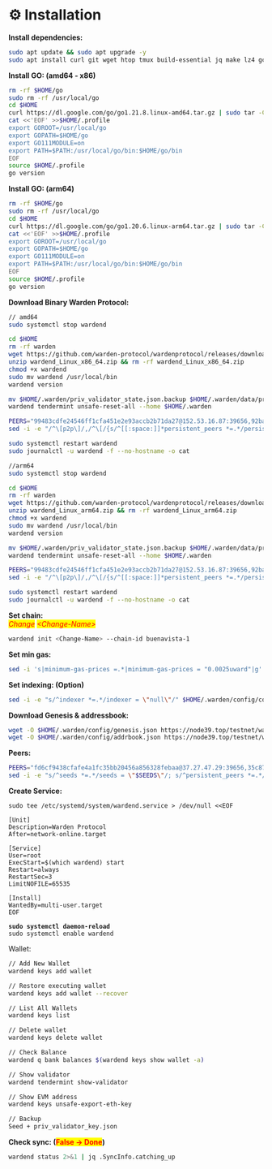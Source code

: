 # ⚙️ Installation

**Install dependencies:**

```bash
sudo apt update && sudo apt upgrade -y
sudo apt install curl git wget htop tmux build-essential jq make lz4 gcc unzip -y
```

**Install GO: (amd64 - x86)**

```bash
rm -rf $HOME/go
sudo rm -rf /usr/local/go
cd $HOME
curl https://dl.google.com/go/go1.21.8.linux-amd64.tar.gz | sudo tar -C/usr/local -zxvf -
cat <<'EOF' >>$HOME/.profile
export GOROOT=/usr/local/go
export GOPATH=$HOME/go
export GO111MODULE=on
export PATH=$PATH:/usr/local/go/bin:$HOME/go/bin
EOF
source $HOME/.profile
go version
```

**Install GO: (arm64)**

```bash
rm -rf $HOME/go
sudo rm -rf /usr/local/go
cd $HOME
curl https://dl.google.com/go/go1.20.6.linux-arm64.tar.gz | sudo tar -C/usr/local -zxvf -
cat <<'EOF' >>$HOME/.profile
export GOROOT=/usr/local/go
export GOPATH=$HOME/go
export GO111MODULE=on
export PATH=$PATH:/usr/local/go/bin:$HOME/go/bin
EOF
source $HOME/.profile
go version
```



**Download Binary Warden Protocol:**

```bash
// amd64
sudo systemctl stop wardend

cd $HOME
rm -rf warden
wget https://github.com/warden-protocol/wardenprotocol/releases/download/v0.3.1/wardend_Linux_x86_64.zip
unzip wardend_Linux_x86_64.zip && rm -rf wardend_Linux_x86_64.zip
chmod +x wardend
sudo mv wardend /usr/local/bin
wardend version

mv $HOME/.warden/priv_validator_state.json.backup $HOME/.warden/data/priv_validator_state.json
wardend tendermint unsafe-reset-all --home $HOME/.warden

PEERS="99483cdfe24546ff1cfa451e2e93accb2b71da27@152.53.16.87:39656,92ba004ac4bcd5afbd46bc494ec906579d1f5c1d@52.30.124.80:26656,ed5781ea586d802b580fdc3515d75026262f4b9d@54.171.21.98:26656"
sed -i -e "/^\[p2p\]/,/^\[/{s/^[[:space:]]*persistent_peers *=.*/persistent_peers = \"$PEERS\"/}" $HOME/.warden/config/config.toml

sudo systemctl restart wardend
sudo journalctl -u wardend -f --no-hostname -o cat

//arm64
sudo systemctl stop wardend

cd $HOME
rm -rf warden
wget https://github.com/warden-protocol/wardenprotocol/releases/download/v0.3.1/wardend_Linux_arm64.zip
unzip wardend_Linux_arm64.zip && rm -rf wardend_Linux_arm64.zip
chmod +x wardend
sudo mv wardend /usr/local/bin
wardend version

mv $HOME/.warden/priv_validator_state.json.backup $HOME/.warden/data/priv_validator_state.json
wardend tendermint unsafe-reset-all --home $HOME/.warden

PEERS="99483cdfe24546ff1cfa451e2e93accb2b71da27@152.53.16.87:39656,92ba004ac4bcd5afbd46bc494ec906579d1f5c1d@52.30.124.80:26656,ed5781ea586d802b580fdc3515d75026262f4b9d@54.171.21.98:26656"
sed -i -e "/^\[p2p\]/,/^\[/{s/^[[:space:]]*persistent_peers *=.*/persistent_peers = \"$PEERS\"/}" $HOME/.warden/config/config.toml

sudo systemctl restart wardend
sudo journalctl -u wardend -f --no-hostname -o cat
```

**Set chain:**\
_<mark style="color:red;">Change</mark>_ _<mark style="color:red;">\<Change-Name></mark>_&#x20;

```bash
wardend init <Change-Name> --chain-id buenavista-1
```

**Set min gas:**&#x20;

```bash
sed -i 's|minimum-gas-prices =.*|minimum-gas-prices = "0.0025uward"|g' $HOME/.warden/config/app.toml
```

**Set indexing: (Option)**&#x20;

```bash
sed -i -e "s/^indexer *=.*/indexer = \"null\"/" $HOME/.warden/config/config.toml
```

**Download Genesis & addressbook:**

```bash
wget -O $HOME/.warden/config/genesis.json https://node39.top/testnet/warden/genesis.json
wget -O $HOME/.warden/config/addrbook.json https://node39.top/testnet/warden/addrbook.json
```

**Peers:**

```bash
PEERS="fd6cf9438cfafe4a1fc35bb20456a856328febaa@37.27.47.29:39656,35c8779026ceb17659b722b6a768e5a7f070c770@84.247.161.158:31656,86fe149f801ac75213179be5b56fbd1a1e545c43@202.61.225.157:20656"
sed -i -e "s/^seeds *=.*/seeds = \"$SEEDS\"/; s/^persistent_peers *=.*/persistent_peers = \"$PEERS\"/" $HOME/.cardchaind/config/config.toml
```

**Create Service:**

<pre class="language-bash"><code class="lang-bash">sudo tee /etc/systemd/system/wardend.service > /dev/null &#x3C;&#x3C;EOF

[Unit]
Description=Warden Protocol
After=network-online.target

[Service]
User=root
ExecStart=$(which wardend) start
Restart=always
RestartSec=3
LimitNOFILE=65535

[Install]
WantedBy=multi-user.target
EOF

<strong>sudo systemctl daemon-reload
</strong>sudo systemctl enable wardend
</code></pre>

Wallet:

```bash
// Add New Wallet
wardend keys add wallet

// Restore executing wallet
wardend keys add wallet --recover

// List All Wallets
wardend keys list

// Delete wallet
wardend keys delete wallet

// Check Balance
wardend q bank balances $(wardend keys show wallet -a)

// Show validator
wardend tendermint show-validator

// Show EVM address
wardend keys unsafe-export-eth-key 

// Backup
Seed + priv_validator_key.json
```

**Check sync: (**<mark style="color:red;">**False -> Done**</mark>**)**

```bash
wardend status 2>&1 | jq .SyncInfo.catching_up
```


